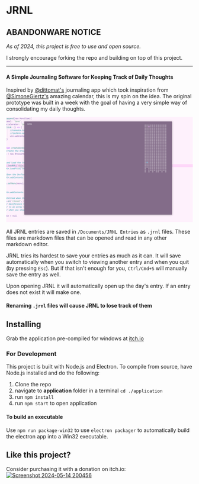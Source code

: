 # JRNL

## ABANDONWARE NOTICE
_As of 2024, this project is free to use and open source._  
  
I strongly encourage forking the repo and building on top of this project.  

---

#### A Simple Journaling Software for Keeping Track of Daily Thoughts

Inspired by [@dittomat's](https://twitter.com/dittomat) journaling app which took inspiration from
[@SimoneGiertz's](https://twitter.com/simonegiertz?lang=en) amazing calendar, this is my spin on the idea. The original prototype was built
in a week with the goal of having a very simple way of consolidating my daily thoughts.   
  
![Early Gif](/Ver1.gif)  

All JRNL entries are saved in `/Documents/JRNL Entries` as `.jrnl` files. These files are markdown files that can be opened and read
in any other markdown editor.  
  
JRNL tries its hardest to save your entries as much as it can. It will save automatically when you switch to viewing another entry 
and when you quit (by pressing `Esc`). But if that isn't enough for you, `Ctrl/Cmd+S` will manually save the entry as well.  
  
Upon opening JRNL it will automatically open up the day's entry. If an entry does not exist it will make one.  
  
#### Renaming `.jrnl` files will cause JRNL to lose track of them

## Installing
Grab the application pre-compiled for windows at [itch.io](https://blarfnip.itch.io/jrnl)

### For Development
This project is built with Node.js and Electron. To compile from source, have Node.js installed and do the following:
1. Clone the repo  
2. navigate to **application** folder in a terminal `cd ./application`  
3. run `npm install`  
4. run `npm start` to open application  

#### To build an executable
Use `npm run package-win32` to use `electron packager` to automatically build the electron app into a Win32 executable.  

## Like this project?
Consider purchasing it with a donation on itch.io:  
[![Screenshot 2024-05-14 200456](https://github.com/Blarfnip/JRNL/assets/13181960/57e2a66d-da45-49e7-86b7-8e1cfbffd84c)](https://blarfnip.itch.io/jrnl)
